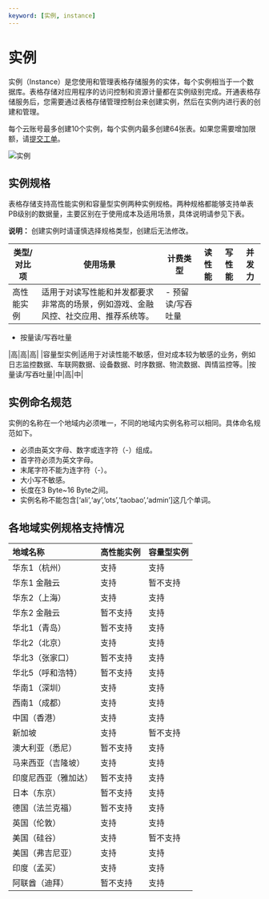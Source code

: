 ```yaml
---
keyword: [实例, instance]
---
```


# 实例

实例（Instance）是您使用和管理表格存储服务的实体，每个实例相当于一个数据库。表格存储对应用程序的访问控制和资源计量都在实例级别完成。开通表格存储服务后，您需要通过表格存储管理控制台来创建实例，然后在实例内进行表的创建和管理。

每个云账号最多创建10个实例，每个实例内最多创建64张表。如果您需要增加限额，请[提交工单](https://selfservice.console.aliyun.com/ticket/createIndex)。

![实例](https://static-aliyun-doc.oss-accelerate.aliyuncs.com/assets/img/zh-CN/0102219951/p11543.jpg)

## 实例规格

表格存储支持高性能实例和容量型实例两种实例规格。两种规格都能够支持单表PB级别的数据量，主要区别在于使用成本及适用场景，具体说明请参见下表。

**说明：** 创建实例时请谨慎选择规格类型，创建后无法修改。

|类型/对比项|使用场景|计费类型|读性能|写性能|并发力|
|------|----|----|---|---|---|
|高性能实例|适用于对读写性能和并发都要求非常高的场景，例如游戏、金融风控、社交应用、推荐系统等。|-   预留读/写吞吐量
-   按量读/写吞吐量

|高|高|高|
|容量型实例|适用于对读性能不敏感，但对成本较为敏感的业务，例如日志监控数据、车联网数据、设备数据、时序数据、物流数据、舆情监控等。|按量读/写吞吐量|中|高|中|

## 实例命名规范

实例的名称在一个地域内必须唯一，不同的地域内实例名称可以相同。具体命名规范如下。

-   必须由英文字母、数字或连字符（-）组成。
-   首字符必须为英文字母。
-   末尾字符不能为连字符（-）。
-   大小写不敏感。
-   长度在3 Byte~16 Byte之间。
-   实例名称不能包含\[‘ali’,‘ay’,‘ots’,‘taobao’,‘admin’\]这几个单词。

## 各地域实例规格支持情况

|地域名称|高性能实例|容量型实例|
|:---|:----|:----|
|华东1（杭州）|支持|支持|
|华东1 金融云|支持|暂不支持|
|华东2（上海）|支持|支持|
|华东2 金融云|暂不支持|支持|
|华北1（青岛）|暂不支持|支持|
|华北2（北京）|支持|支持|
|华北3（张家口）|暂不支持|支持|
|华北5（呼和浩特）|暂不支持|支持|
|华南1（深圳）|支持|支持|
|西南1（成都）|支持|支持|
|中国（香港）|支持|支持|
|新加坡|支持|暂不支持|
|澳大利亚（悉尼）|暂不支持|支持|
|马来西亚（吉隆坡）|支持|支持|
|印度尼西亚（雅加达）|暂不支持|支持|
|日本（东京）|暂不支持|支持|
|德国（法兰克福）|暂不支持|支持|
|英国（伦敦）|支持|支持|
|美国（硅谷）|支持|暂不支持|
|美国（弗吉尼亚）|支持|支持|
|印度（孟买）|支持|支持|
|阿联酋（迪拜）|暂不支持|支持|

